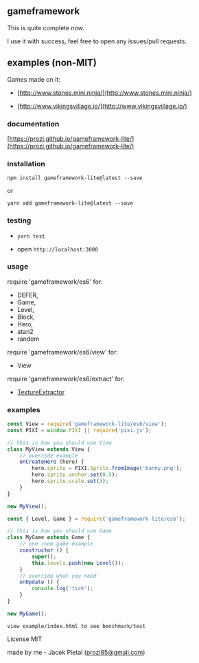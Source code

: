 ## gameframework

This is quite complete now.

I use it with success, feel free to open any issues/pull requests.

## examples (non-MIT)

Games made on it:

* [http://www.stones.mini.ninja/](http://www.stones.mini.ninja/)

* [http://www.vikingsvillage.io/](http://www.vikingsvillage.io/)

### documentation

[https://prozi.github.io/gameframework-lite/](https://prozi.github.io/gameframework-lite/)

### installation

`npm install gameframework-lite@latest --save`

or

`yarn add gameframework-lite@latest --save`

### testing

* `yarn test`

* open `http://localhost:3000`

### usage

require 'gameframework/es6' for:

- DEFER,
- Game,
- Level,
- Block,
- Hero,
- atan2
- random

require 'gameframework/es6/view' for:

- View

require 'gameframework/es6/extract' for:

- [TextureExtractor](https://prozi.github.io/gameframework-lite/class/docs-src/extract.js~TextureExtractor.html)

### examples

```javascript
const View = require('gameframework-lite/es6/view');
const PIXI = window.PIXI || require('pixi.js');

// this is how you should use View
class MyView extends View {
	// override example
	onCreateHero (hero) {
		hero.sprite = PIXI.Sprite.fromImage('bunny.png');
		hero.sprite.anchor.set(0.5);
		hero.sprite.scale.set(3);
	}
}

new MyView();
```

```javascript
const { Level, Game } = require('gameframework-lite/es6');

// this is how you should use Game
class MyGame extends Game {
	// one room game example
	constructor () {
		super();
		this.levels.push(new Level());
	}
	// override what you need
	onUpdate () {
		console.log('tick');
	}
}

new MyGame();
```


`view example/index.html to see benchmark/test`


License MIT

made by me - Jacek Pietal (prozi85@gmail.com)

